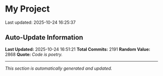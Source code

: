 # My Project


Last updated: 2025-10-24 16:25:37






















































































































































































































































































































































































































































































































































































































































































































































































































































































































































































































































































































































































































































































































































































































































































































































































































































































































































































































































































































































































































































































































































































































































































































































































































































































































































































































































































## Auto-Update Information

**Last Updated:** 2025-10-24 16:51:21
**Total Commits:** 2191
**Random Value:** 2868
**Quote:** _Code is poetry._

---
_This section is automatically generated and updated._
